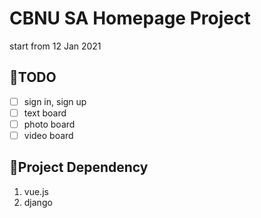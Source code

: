 # CBNU SA Homepage Project

start from 12 Jan 2021

## 📝TODO

- [ ] sign in, sign up
- [ ] text board
- [ ] photo board
- [ ] video board

## 📌Project Dependency

1. vue.js
2. django
